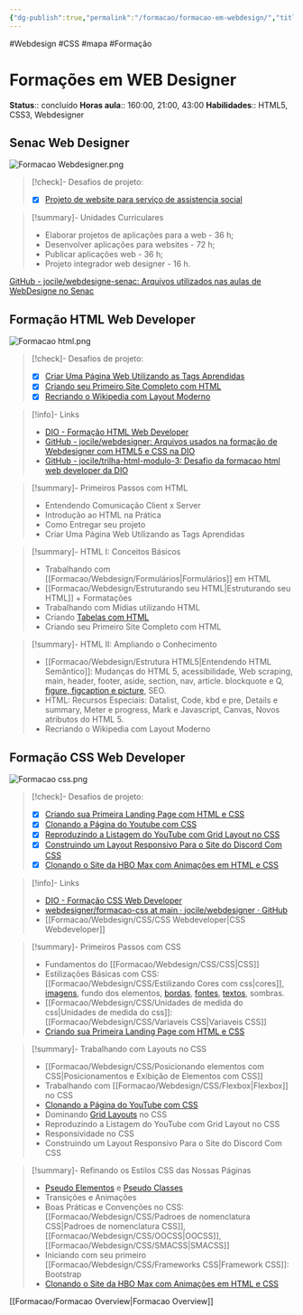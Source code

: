 ```yaml
---
{"dg-publish":true,"permalink":"/formacao/formacao-em-webdesign/","title":"Formação em Webdesign","metatags":{"description":"Lista de disciplinas da formação"},"noteIcon":"default","updated":"2025-07-24T18:43:39.277-03:00"}
---
```


#Webdesign #CSS #mapa #Formação

# Formações em WEB Designer

**Status**:: concluído 
**Horas aula**:: 160:00, 21:00, 43:00
**Habilidades**:: HTML5, CSS3, Webdesigner

## Senac Web Designer

![Formacao Webdesigner.png](/img/user/Formacao/Formacao%20Webdesigner.png)

>[!check]- Desafios de projeto:
> - [x] [Projeto de website para serviço de assistencia social](https://github.com/jocile/mana-das-ruas)

> [!summary]- Unidades Curriculares
> - Elaborar projetos de aplicações para a web - 36 h;  
> - Desenvolver aplicações para websites - 72 h;  
> - Publicar aplicações web - 36 h;  
> - Projeto integrador web designer - 16 h.

[GitHub - jocile/webdesigne-senac: Arquivos utilizados nas aulas de WebDesigne no Senac](https://github.com/jocile/webdesigne-senac)

## Formação HTML Web Developer

![Formacao html.png](/img/user/Formacao/Formacao%20html.png)

>[!check]- Desafios de projeto:
> - [x] [Criar Uma Página Web Utilizando as Tags Aprendidas](https://github.com/jocile/webdesigne)
> - [x] [Criando seu Primeiro Site Completo com HTML](https://github.com/jocile/webdesigne-clinica)
> - [x] [Recriando o Wikipedia com Layout Moderno](https://github.com/jocile/trilha-html-modulo-3)

>[!info]- Links
> - [DIO - Formação HTML Web Developer](https://web.dio.me/track/formacao-html-web-developer)
> - [GitHub - jocile/webdesigner: Arquivos usados na formação de Webdesigner com HTML5 e CSS na DIO](https://github.com/jocile/webdesigner)
> - [GitHub - jocile/trilha-html-modulo-3: Desafio da formacao html web developer da DIO](https://github.com/jocile/trilha-html-modulo-3)

> [!summary]- Primeiros Passos com HTML
> - Entendendo Comunicação Client x Server
> - Introdução ao HTML na Prática
> - Como Entregar seu projeto
> - Criar Uma Página Web Utilizando as Tags Aprendidas

> [!summary]- HTML I: Conceitos Básicos
> - Trabalhando com [[Formacao/Webdesign/Formulários\|Formulários]] em HTML
> - [[Formacao/Webdesign/Estruturando seu HTML\|Estruturando seu HTML]] + Formatações
> - Trabalhando com Mídias utilizando HTML
> - Criando [Tabelas com HTML](https://jocile.github.io/webdesigner/formacao-html/2-HTML-Conceitos-Basicos/4%20-%20Criando%20Tabelas/index.html)
> - Criando seu Primeiro Site Completo com HTML

> [!summary]- HTML II: Ampliando o Conhecimento
> - [[Formacao/Webdesign/Estrutura HTML5\|Entendendo HTML Semântico]]: Mudanças do HTML 5, acessibilidade, Web scraping, main, header, footer, aside, section, nav, article. blockquote e Q, [figure, figcaption e picture](https://github.com/jocile/webdesigner/blob/main/formacao-html/3-HTML-semantico/figure.html), SEO.
> - HTML: Recursos Especiais: Datalist, Code, kbd e pre, Details e summary, Meter e progress, Mark e Javascript, Canvas, Novos atributos do HTML 5.
> - Recriando o Wikipedia com Layout Moderno

## Formação CSS Web Developer

![Formacao css.png](/img/user/Formacao/Formacao%20css.png)

>[!check]- Desafios de projeto:
> - [x] [Criando sua Primeira Landing Page com HTML e CSS](https://github.com/jocile/trilha-css-desafio-01)
> - [x] [Clonando a Página do Youtube com CSS](https://github.com/jocile/desafio-youtube-clone)
> - [x] [Reproduzindo a Listagem do YouTube com Grid Layout no CSS](https://github.com/jocile/webdesigner/tree/main/formacao-css/2-Trabalhando-com-layouts-no-css/Desafio-listagem-com-grid)
> - [x] [Construindo um Layout Responsivo Para o Site do Discord Com CSS](https://github.com/jocile/webdesigner/tree/main/formacao-css/2-Trabalhando-com-layouts-no-css/Desafio-layout-responsivo)
> - [x] [Clonando o Site da HBO Max com Animações em HTML e CSS](https://github.com/jocile/desafio-hbomax-clone)

>[!info]- Links
> - [DIO - Formação CSS Web Developer](https://web.dio.me/track/formacao-css-web-developer)
> - [webdesigner/formacao-css at main · jocile/webdesigner · GitHub](https://github.com/jocile/webdesigner/tree/main/formacao-css)
> - [[Formacao/Webdesign/CSS/CSS Webdeveloper\|CSS Webdeveloper]]

> [!summary]- Primeiros Passos com CSS
> - Fundamentos do [[Formacao/Webdesign/CSS/CSS\|CSS]]
> - Estilizações Básicas com CSS: [[Formacao/Webdesign/CSS/Estilizando Cores com css\|cores]], [imagens](https://jocile.github.io/webdesigner/formacao-css/1-Primeiros-passos-com-css/imagens-preenchimento.html), fundo dos elementos, [bordas](https://jocile.github.io/webdesigner/formacao-css/1-Primeiros-passos-com-css/bordas-propriedades.html), [fontes](https://jocile.github.io/webdesigner/formacao-css/1-Primeiros-passos-com-css/textos.html), [textos](https://www.w3schools.com/css/css_text_align.asp), sombras.
> - [[Formacao/Webdesign/CSS/Unidades de medida do css\|Unidades de medida do css]]: [[Formacao/Webdesign/CSS/Variaveis CSS\|Variaveis CSS]]
> - [Criando sua Primeira Landing Page com HTML e CSS](https://github.com/jocile/trilha-css-desafio-01)

> [!summary]- Trabalhando com Layouts no CSS
> - [[Formacao/Webdesign/CSS/Posicionando elementos com CSS\|Posicionamentos e Exibição de Elementos com CSS]]
> - Trabalhando com [[Formacao/Webdesign/CSS/Flexbox\|Flexbox]] no CSS
> - [Clonando a Página do YouTube com CSS](https://github.com/jocile/desafio-youtube-clone)
> - Dominando [Grid Layouts](https://jocile.github.io/webdesigner/formacao-css/2-Trabalhando-com-layouts-no-css/grid-areas%20abreviado.html) no CSS
> - Reproduzindo a Listagem do YouTube com Grid Layout no CSS
> - Responsividade no CSS
> - Construindo um Layout Responsivo Para o Site do Discord Com CSS

> [!summary]- Refinando os Estilos CSS das Nossas Páginas
> - [Pseudo Elementos](https://jocile.github.io/webdesigner/formacao-css/3-Refinando-estilos-css/Pseudo-elementos.html) e [Pseudo Classes](https://jocile.github.io/webdesigner/formacao-css/3-Refinando-estilos-css/pseudo-classes-form.html)
> - Transições e Animações
> - Boas Práticas e Convenções no CSS: [[Formacao/Webdesign/CSS/Padroes de nomenclatura CSS\|Padroes de nomenclatura CSS]], [[Formacao/Webdesign/CSS/OOCSS\|OOCSS]], [[Formacao/Webdesign/CSS/SMACSS\|SMACSS]]
> - Iniciando com seu primeiro [[Formacao/Webdesign/CSS/Frameworks CSS\|Framework CSS]]: Bootstrap
> - [Clonando o Site da HBO Max com Animações em HTML e CSS](https://github.com/jocile/desafio-hbomax-clone)

[[Formacao/Formacao Overview\|Formacao Overview]]
